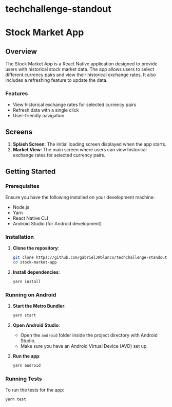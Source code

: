 # techchallenge-standout
# Stock Market App

## Overview

The Stock Market App is a React Native application designed to provide users with historical stock market data. The app allows users to select different currency pairs and view their historical exchange rates. It also includes a refreshing feature to update the data.

### Features

- View historical exchange rates for selected currency pairs
- Refresh data with a single click
- User-friendly navigation

## Screens

1. **Splash Screen**: The initial loading screen displayed when the app starts.
2. **Market View**: The main screen where users can view historical exchange rates for selected currency pairs.

## Getting Started

### Prerequisites

Ensure you have the following installed on your development machine:

- Node.js
- Yarn
- React Native CLI
- Android Studio (for Android development)

### Installation

1. **Clone the repository**:

    ```bash
    git clone https://github.com/gabrielJWblanco/techchallenge-standout.git
    cd stock-market-app
    ```

2. **Install dependencies**:

    ```bash
    yarn install
    ```

### Running on Android

1. **Start the Metro Bundler**:

    ```bash
    yarn start
    ```

2. **Open Android Studio**:
   - Open the `android` folder inside the project directory with Android Studio.
   - Make sure you have an Android Virtual Device (AVD) set up.

3. **Run the app**:

    ```bash
    yarn android
    ```

### Running Tests

To run the tests for the app:

```bash
yarn test
```